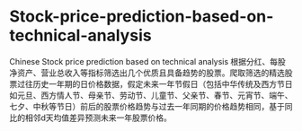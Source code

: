 # Stock-price-prediction-based-on-technical-analysis
Chinese Stock price prediction based on technical analysis
根据分红、每股净资产、营业总收入等指标筛选出几个优质且具备趋势的股票。爬取筛选的精选股票过往历史一年期的日价格数据，假定未来一年节假日（包括中华传统及西方节日如元旦、西方情人节、母亲节、劳动节、儿童节、父亲节、春节、元宵节、端午、七夕、中秋等节日）前后的股票价格趋势与过去一年同期的价格趋势相同，基于同比的相邻d天均值差异预测未来一年股票价格。
